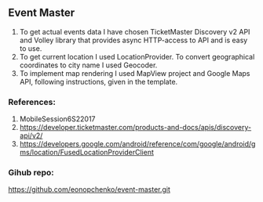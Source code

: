 ## Event Master

1. To get actual events data I have chosen TicketMaster Discovery v2 API and Volley library that provides async HTTP-access to API and is easy to use.
2. To get current location I used LocationProvider. To convert geographical coordinates to city name I used Geocoder.
3. To implement map rendering I used MapView project and Google Maps API, following instructions, given in the template.

### References:
1. MobileSession6S22017
2. https://developer.ticketmaster.com/products-and-docs/apis/discovery-api/v2/
2. https://developers.google.com/android/reference/com/google/android/gms/location/FusedLocationProviderClient

### Gihub repo:
https://github.com/eonopchenko/event-master.git